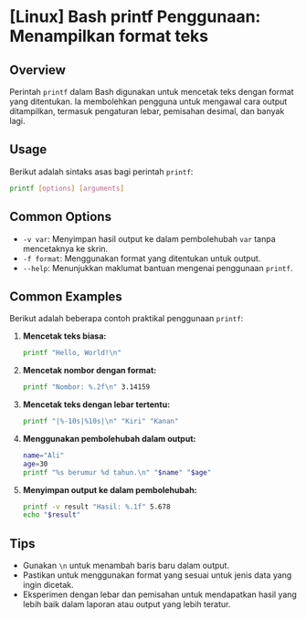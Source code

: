 # [Linux] Bash printf Penggunaan: Menampilkan format teks

## Overview
Perintah `printf` dalam Bash digunakan untuk mencetak teks dengan format yang ditentukan. Ia membolehkan pengguna untuk mengawal cara output ditampilkan, termasuk pengaturan lebar, pemisahan desimal, dan banyak lagi.

## Usage
Berikut adalah sintaks asas bagi perintah `printf`:

```bash
printf [options] [arguments]
```

## Common Options
- `-v var`: Menyimpan hasil output ke dalam pembolehubah `var` tanpa mencetaknya ke skrin.
- `-f format`: Menggunakan format yang ditentukan untuk output.
- `--help`: Menunjukkan maklumat bantuan mengenai penggunaan `printf`.

## Common Examples
Berikut adalah beberapa contoh praktikal penggunaan `printf`:

1. **Mencetak teks biasa:**
   ```bash
   printf "Hello, World!\n"
   ```

2. **Mencetak nombor dengan format:**
   ```bash
   printf "Nombor: %.2f\n" 3.14159
   ```

3. **Mencetak teks dengan lebar tertentu:**
   ```bash
   printf "|%-10s|%10s|\n" "Kiri" "Kanan"
   ```

4. **Menggunakan pembolehubah dalam output:**
   ```bash
   name="Ali"
   age=30
   printf "%s berumur %d tahun.\n" "$name" "$age"
   ```

5. **Menyimpan output ke dalam pembolehubah:**
   ```bash
   printf -v result "Hasil: %.1f" 5.678
   echo "$result"
   ```

## Tips
- Gunakan `\n` untuk menambah baris baru dalam output.
- Pastikan untuk menggunakan format yang sesuai untuk jenis data yang ingin dicetak.
- Eksperimen dengan lebar dan pemisahan untuk mendapatkan hasil yang lebih baik dalam laporan atau output yang lebih teratur.